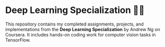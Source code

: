 # Deep Learning Specialization 🧠✨

This repository contains my completed assignments, projects, and implementations from the **Deep Learning Specialization** by Andrew Ng on Coursera. It includes hands-on coding work for computer vision tasks in TensorFlow.
